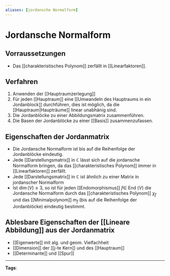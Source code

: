 ```yaml
---
aliases: [jordansche Normalform]
---
```


# Jordansche Normalform

## Vorraussetzungen

- Das [[charakteristisches Polynom]] zerfällt in [[Linearfaktoren]].

## Verfahren

1. Anwenden der [[Hauptraumzerlegung]]
2. Für jeden [[Hauptraum]] eine [[Umwandeln des Hauptraums in ein Jordanblock]] durchführen, dies ist möglich, da die [[Hauptraum|Haupträume]] linear unabhänig sind.
3. Die Jordanblöcke zu einer Abbildungsmatrix zusammenführen.
4. Die Basen der Jordanblöcke zu einer [[Basis]] zusammenzufassen.

## Eigenschaften der Jordanmatrix

- Die Jordansche Normalform ist bis auf die Reihenfolge der Jordanblöcke eindeutig.
- Jede [[Darstellungsmatrix]] in $\mathbb{C}$ lässt sich auf die jordansche Normalform bringen, da das [[charakteristisches Polynom]] immer in [[Linearfaktoren]] zerfällt.
- Jede [[Darstellungsmatrix]] in $\mathbb{C}$ ist ähnlich zu einer Matrix in jordanscher Normalform
- Ist $\operatorname{dim}(V) \leq 3$, so ist für jeden [[Endomorphismus]] $f \in$ End $(V)$ die Jordansche Normalform durch das [[charakteristisches Polynom]] $\chi_{f}$ und das [[Minimalpolynom]] $m_{f}$ (bis auf die Reihenfolge der Jordanblöcke) eindeutig bestimmt.

## Ablesbare Eigenschaften der [[Lineare Abbildung]] aus der Jordanmatrix

- [[Eigenwerte]] mit alg. und geom. Vielfachheit
- [[Dimension]] der [[j-te Kern]] und des [[Hauptraum]]
- [[Determinante]] und [[Spur]]

---

**Tags**:
